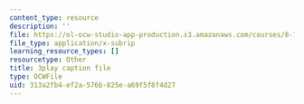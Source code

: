 ```yaml
---
content_type: resource
description: ''
file: https://ol-ocw-studio-app-production.s3.amazonaws.com/courses/8-701-introduction-to-nuclear-and-particle-physics-fall-2020/313a2fb4ef2a576b825ea69f5f8f4d27_u46_GiV2iFc.vtt
file_type: application/x-subrip
learning_resource_types: []
resourcetype: Other
title: 3play caption file
type: OCWFile
uid: 313a2fb4-ef2a-576b-825e-a69f5f8f4d27
---
```

